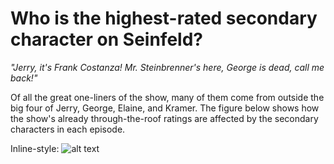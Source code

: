 #  Who is the highest-rated secondary character on Seinfeld?
*"Jerry, it's Frank Costanza! Mr. Steinbrenner's here, George is dead, call me back!"*

Of all the great one-liners of the show, many of them come from outside the big four of Jerry, George, Elaine, and Kramer. The figure below shows how the show's already through-the-roof ratings are affected by the secondary characters in each episode.

Inline-style:
![alt text](https://media.giphy.com/media/ie4fEHT4krdDO/giphy.gif "Kramerica Industries")
